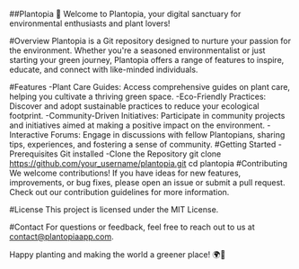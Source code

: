 ##Plantopia 🌱
Welcome to Plantopia, your digital sanctuary for environmental enthusiasts and plant lovers!

#Overview
Plantopia is a Git repository designed to nurture your passion for the environment. Whether you're a seasoned environmentalist or just starting your green journey, Plantopia offers a range of features to inspire, educate, and connect with like-minded individuals.

#Features
-Plant Care Guides: Access comprehensive guides on plant care, helping you cultivate a thriving green space.
 -Eco-Friendly Practices: Discover and adopt sustainable practices to reduce your ecological footprint.
 -Community-Driven Initiatives: Participate in community projects and initiatives aimed at making a positive impact on the environment.
 -Interactive Forums: Engage in discussions with fellow Plantopians, sharing tips, experiences, and fostering a sense of community.
#Getting Started
 -Prerequisites
    Git installed
 -Clone the Repository
    git clone https://github.com/your_username/plantopia.git
    cd plantopia
#Contributing
  We welcome contributions! If you have ideas for new features, improvements, or bug fixes, 
  please open an issue or submit a pull request. Check out our contribution guidelines for more 
  information.

#License
 This project is licensed under the MIT License.

#Contact
 For questions or feedback, feel free to reach out to us at contact@plantopiaapp.com.

Happy planting and making the world a greener place! 🌍🌿
